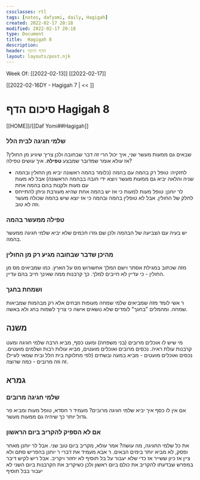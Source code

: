 ```yaml
---
cssclasses: rtl
tags: [notes, dafyomi, daily, Hagigah] 
created: 2022-02-17 20:18
modified: 2022-02-17 20:18
type: Document
title:  Hagigah 8
description:
header: הדף היומי 
layout: layouts/post.njk
---
```

Week Of: [[2022-02-13]]
[[2022-02-17]]

[[2022-02-16DY - Hagigah 7 | << ]] 

# סיכום הדף  Hagigah 8

[[HOME]]/[[Daf Yomi##Hagigah]]

### שלמי חגיגה לבית הלל
שבאים גם ממעות מעשר שני, איך יכול הרי זה דבר שבחובה ולכן צריך שיגיע מן החולין?
אז עולא אומר שמדובר שמבצע **טפילה**. איך עושים טפילה?
- לחזקיה: טופל רק בהמה עם בהמה (כלומר בהמה ראשונה יביא מן החולין ובהמה שניה והלאה יביא גם ממעות מעשר ויוצא ידי חובה בבהמה הראשונה) אבל לא מעות עם מעות ולקנות בהם בהמה אחת 
- לר יוחנן: טופל מעות למעות כי אז יש בהמה אחת שהיא מעורבת וניתן להתייחס לחלק של החולין. אבל לא טופלין בהמה ובהמה כי אז יוצא שיש בהמה שכולה מעשר וזה לא טוב.

### טפילה ממעשר בהמה
יש בעיה עם הצביעה של הבהמה ולכן שם גזרו חכמים שלא יביא שלמי חגיגה ממעשר בהמה.
### מהיכן שדבר שבחובה מגיע רק מן החולין
מזה שכתוב במגילת אסתר וישם המלך אחשורוש מס על הארץ. כמו שמביאים מס מן החולין - כי עדיין לא חייבים למלך. כך קרבנות ממה שאינך חייב בהם עדיין.
### ושמחת בחגך
ר אשי לומד מזה שמביאים שלמי שמחה מעופות וזבחים אלא רק מבהמות שמביאות שמחה. ומהמלים "בחגך" לומדים שלא נושאים אישה כי צריך לשמוח בחג ולא באשה.
## משנה
מי שיש לו אוכלים מרובים (בני משפחה) ומעט כסף, מביא הרבה שלמי חגיגה ומעט קרבנות עולת ראיה. 
נכסים מרובים ואוכלים מועטים, מביא עולות רבות ושלמים מועטים. 
נכסים ואוכלים מועטים - מביא במעה ובשתים (לפי מחלוקת בית הלל ובית שמאי לעייל)
זה וזה מרובים - כמה שרוצה.
## גמרא
### שלמי חגיגה מרובים
אם אין לו כסף איך יביא שלמי חגיגה מרובים?
מעמיד ר חסדא, טופל מעות ומביא פר גדול יותר כך שיהיה גם ממעות מעשר. 
### אם לא הספיק להקריב ביום הראשון
את כל שלמי החגיגה, מה עושה? אמר עולא, מקריב ביום טוב שני. אבל לר יוחנן מאחר ופסק, לא מביא יותר בימים הבאים.
ר אבא מעמיד את דברי ר יוחנן בהפריש סתם ולא ציין אז כיון ששייר אז כדי שלא יעבור על בל תוסיף לא יחזור ויקריב.
אבל ריש לקיש דיבר במפרש שבדעתו להקריב את כולם ביום ראשון ולכן כשיקריב את הקרבנות ביום השני לא יעבור בבל תוסיף
